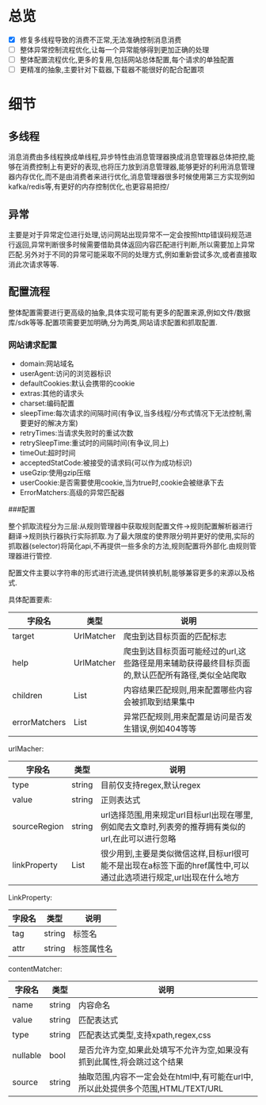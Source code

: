 # 总览

- [x] 修复多线程导致的消费不正常,无法准确控制消息消费
- [ ] 整体异常控制流程优化,让每一个异常能够得到更加正确的处理
- [ ] 整体配置流程优化,更多的复用,包括网站总体配置,每个请求的单独配置
- [ ] 更精准的抽象,主要针对下载器,下载器不能很好的配合配置项

# 细节

## 多线程

消息消费由多线程换成单线程,异步特性由消息管理器换成消息管理器总体把控,能够在消费控制上有更好的表现,也将压力放到消息管理器,能够更好的利用消息管理器内存优化,而不是由消费者来进行优化,消息管理器很多时候使用第三方实现例如kafka/redis等,有更好的内存控制优化,也更容易把控/

## 异常

主要是对于异常定位进行处理,访问网站出现异常不一定会按照http错误码规范进行返回,异常判断很多时候需要借助具体返回内容匹配进行判断,所以需要加上异常匹配.另外对于不同的异常可能采取不同的处理方式,例如重新尝试多次,或者直接取消此次请求等等.

## 配置流程

整体配置需要进行更高级的抽象,具体实现可能有更多的配置来源,例如文件/数据库/sdk等等.配置项需要更加明确,分为两类,网站请求配置和抓取配置.

### 网站请求配置

* domain:网站域名
* userAgent:访问的浏览器标识
* defaultCookies:默认会携带的cookie
* extras:其他的请求头
* charset:编码配置
* sleepTime:每次请求的间隔时间(有争议,当多线程/分布式情况下无法控制,需要更好的解决方案)
* retryTimes:当请求失败时的重试次数
* retrySleepTime:重试时的间隔时间(有争议,同上)
* timeOut:超时时间
* acceptedStatCode:被接受的请求码(可以作为成功标识)
* useGzip:使用gzip压缩
* userCookie:是否需要使用cookie,当为true时,cookie会被继承下去
* ErrorMatchers:高级的异常匹配器

###配置

整个抓取流程分为三层:从规则管理器中获取规则配置文件->规则配置解析器进行翻译->规则执行器执行实际抓取.为了最大限度的使界限分明并更好的使用,实际的抓取器(selector)将简化api,不再提供一些多余的方法,规则配置将外部化.由规则管理器进行管控.

配置文件主要以字符串的形式进行流通,提供转换机制,能够兼容更多的来源以及格式.

具体配置要素:

| 字段名        | 类型                 | 说明                                                                                             |
|---------------|----------------------|--------------------------------------------------------------------------------------------------|
| target        | UrlMatcher           | 爬虫到达目标页面的匹配标志                                                                       |
| help          | UrlMatcher           | 爬虫到达目标页面可能经过的url,这些路径是用来辅助获得最终目标页面的,默认匹配所有路径,类似全站爬取 |
| children      | List<ContentMatcher> | 内容结果匹配规则,用来配置哪些内容会被抓取到结果集中                                              |
| errorMatchers | List<ContentMatcher> | 异常匹配规则,用来配置是访问是否发生错误,例如404等等                                              |

urlMacher:

| 字段名       | 类型               | 说明                                                                                                              |
|--------------|--------------------|-------------------------------------------------------------------------------------------------------------------|
| type         | string             | 目前仅支持regex,默认regex                                                                                         |
| value        | string             | 正则表达式                                                                                                        |
| sourceRegion | string             | url选择范围,用来规定url目标url出现在哪里,例如爬去文章时,列表旁的推荐拥有类似的url,在此可以进行忽略                |
| linkProperty | List<LinkProperty> | 很少用到,主要是类似微信这样,目标url很可能不是出现在a标签下面的href属性中,可以通过此选项进行规定,url出现在什么地方 |

LinkProperty:

| 字段名 | 类型   | 说明       |
|--------|--------|------------|
| tag    | string | 标签名     |
| attr   | string | 标签属性名 |

contentMatcher:


| 字段名   | 类型   | 说明                                                                             |
|----------|--------|----------------------------------------------------------------------------------|
| name     | string | 内容命名                                                                         |
| value    | string | 匹配表达式                                                                       |
| type     | string | 匹配表达式类型,支持xpath,regex,css                                               |
| nullable | bool   | 是否允许为空,如果此处填写不允许为空,如果没有抓到此属性,将会跳过这个结果          |
| source   | string | 抽取范围,内容不一定会处在html中,有可能在url中,所以此处提供多个范围,HTML/TEXT/URL |

